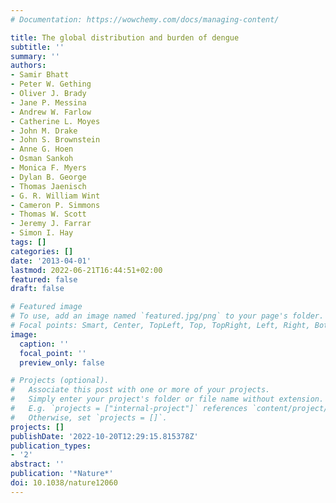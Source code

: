 ```yaml
---
# Documentation: https://wowchemy.com/docs/managing-content/

title: The global distribution and burden of dengue
subtitle: ''
summary: ''
authors:
- Samir Bhatt
- Peter W. Gething
- Oliver J. Brady
- Jane P. Messina
- Andrew W. Farlow
- Catherine L. Moyes
- John M. Drake
- John S. Brownstein
- Anne G. Hoen
- Osman Sankoh
- Monica F. Myers
- Dylan B. George
- Thomas Jaenisch
- G. R. William Wint
- Cameron P. Simmons
- Thomas W. Scott
- Jeremy J. Farrar
- Simon I. Hay
tags: []
categories: []
date: '2013-04-01'
lastmod: 2022-06-21T16:44:51+02:00
featured: false
draft: false

# Featured image
# To use, add an image named `featured.jpg/png` to your page's folder.
# Focal points: Smart, Center, TopLeft, Top, TopRight, Left, Right, BottomLeft, Bottom, BottomRight.
image:
  caption: ''
  focal_point: ''
  preview_only: false

# Projects (optional).
#   Associate this post with one or more of your projects.
#   Simply enter your project's folder or file name without extension.
#   E.g. `projects = ["internal-project"]` references `content/project/deep-learning/index.md`.
#   Otherwise, set `projects = []`.
projects: []
publishDate: '2022-10-20T12:29:15.815378Z'
publication_types:
- '2'
abstract: ''
publication: '*Nature*'
doi: 10.1038/nature12060
---
```

